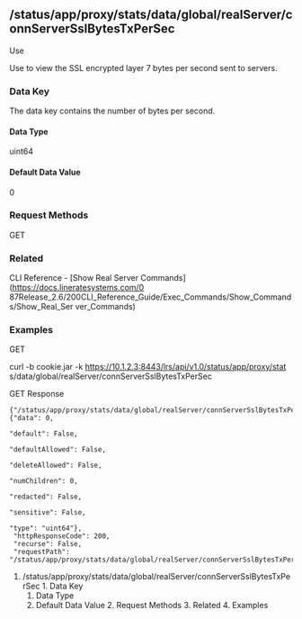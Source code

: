 ## /status/app/proxy/stats/data/global/realServer/connServerSslBytesTxPerSec

Use

Use to view the SSL encrypted layer 7 bytes per second sent to servers.

### Data Key

The data key contains the number of bytes per second.

#### Data Type

uint64

#### Default Data Value

0

### Request Methods

GET

### Related

CLI Reference - [Show Real Server Commands](https://docs.lineratesystems.com/0
87Release_2.6/200CLI_Reference_Guide/Exec_Commands/Show_Commands/Show_Real_Ser
ver_Commands)

### Examples

GET

curl -b cookie.jar -k https://10.1.2.3:8443/lrs/api/v1.0/status/app/proxy/stat
s/data/global/realServer/connServerSslBytesTxPerSec

GET Response

    
    {"/status/app/proxy/stats/data/global/realServer/connServerSslBytesTxPerSec": {"data": 0,
                                                                                    "default": False,
                                                                                    "defaultAllowed": False,
                                                                                    "deleteAllowed": False,
                                                                                    "numChildren": 0,
                                                                                    "redacted": False,
                                                                                    "sensitive": False,
                                                                                    "type": "uint64"},
     "httpResponseCode": 200,
     "recurse": False,
     "requestPath": "/status/app/proxy/stats/data/global/realServer/connServerSslBytesTxPerSec"}
    

  1. /status/app/proxy/stats/data/global/realServer/connServerSslBytesTxPerSec
    1. Data Key
      1. Data Type
      2. Default Data Value
    2. Request Methods
    3. Related
    4. Examples

